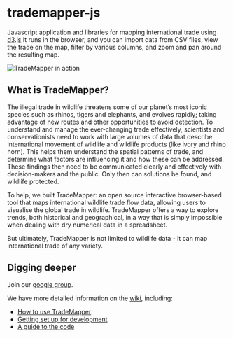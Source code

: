 trademapper-js
==============

Javascript application and libraries for mapping international trade using
[d3.js](http://d3js.org/)  It runs in the browser, and you can import data
from CSV files, view the trade on the map, filter by various columns, and
zoom and pan around the resulting map.

![TradeMapper in action](https://raw.githubusercontent.com/trademapper/trademapper-js/master/screenshot/trademapper.png)

What is TradeMapper?
--------------------

The illegal trade in wildlife threatens some of our planet’s most iconic
species such as rhinos, tigers and elephants, and evolves rapidly; taking
advantage of new routes and other opportunities to avoid detection. To
understand and manage the ever-changing trade effectively, scientists and
conservationists need to work with large volumes of data that describe
international movement of wildlife and wildlife products (like ivory and rhino
horn). This helps them understand the spatial patterns of trade, and determine
what factors are influencing it and how these can be addressed.  These findings
then need to be communicated clearly and effectively with decision-makers and
the public.  Only then can solutions be found, and wildlife protected.

To help, we built TradeMapper: an open source interactive browser-based tool
that maps international wildlife trade flow data, allowing users to visualise
the global trade in wildlife.  TradeMapper offers a way to explore trends, both
historical and geographical, in a way that is simply impossible when dealing
with dry numerical data in a spreadsheet.

But ultimately, TradeMapper is not limited to wildlife data - it can map
international trade of any variety.

Digging deeper
--------------

Join our [google group](https://groups.google.com/d/forum/trademapper).

We have more detailed information on the [wiki](https://github.com/trademapper/trademapper-js/wiki), including:

* [How to use TradeMapper](https://github.com/trademapper/trademapper-js/wiki/How-to-use-trademapper)
* [Getting set up for development](https://github.com/trademapper/trademapper-js/wiki/Development)
* [A guide to the code](https://github.com/trademapper/trademapper-js/wiki/Guide-to-the-code)
